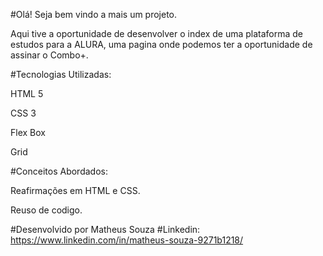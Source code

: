 #Olá! Seja bem vindo a mais um projeto.

Aqui tive a oportunidade de desenvolver o index de uma plataforma de estudos para a ALURA,
uma pagina onde podemos ter a oportunidade de assinar o Combo+.

#Tecnologias Utilizadas:

HTML 5

CSS 3 

Flex Box

Grid

#Conceitos Abordados: 

Reafirmações em HTML e CSS. 

Reuso de codigo. 

#Desenvolvido por Matheus Souza
#Linkedin: https://www.linkedin.com/in/matheus-souza-9271b1218/

